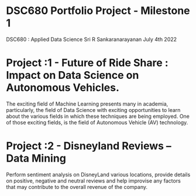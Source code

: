 # DSC680 Portfolio Project - Milestone 1
DSC680 : Applied Data Science
Sri R Sankaranarayanan
July 4th 2022

# Project :1 - Future of Ride Share : Impact on Data Science on Autonomous Vehicles.
The exciting field of Machine Learning presents many in academia, particularly, the field of Data Science with exciting opportunities to learn about the various fields in which these techniques are being employed. One of those exciting fields, is the field of Autonomous Vehicle (AV) technology.

# Project :2 - Disneyland Reviews – Data Mining
Perform sentiment analysis on DisneyLand various locations, provide details on positive, negative and neutral reviews and help improvise any factors that may contribute to the overall revenue of the company. 

